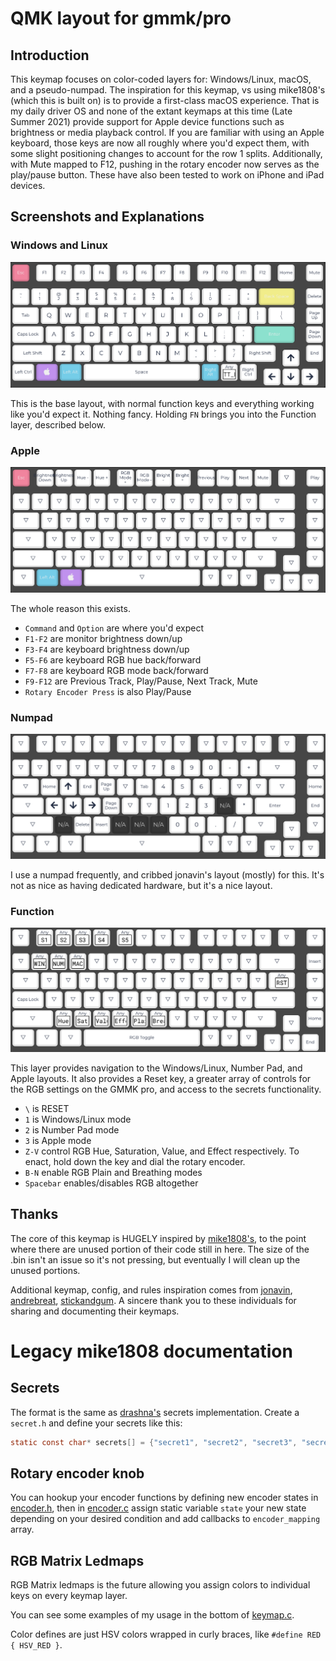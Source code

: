 QMK layout for gmmk/pro
=======================

## Introduction

This keymap focuses on color-coded layers for: Windows/Linux, macOS, and a pseudo-numpad. The inspiration for this keymap, vs using mike1808's (which this is built on) is to provide a first-class macOS experience. That is my daily driver OS and none of the extant keymaps at this time (Late Summer 2021) provide support for Apple device functions such as brightness or media playback control. If you are familiar with using an Apple keyboard, those keys are now all roughly where you'd expect them, with some slight positioning changes to account for the row 1 splits. Additionally, with Mute mapped to F12, pushing in the rotary encoder now serves as the play/pause button. These have also been tested to work on iPhone and iPad devices.

## Screenshots and Explanations

### Windows and Linux
![Windows and Linux](WinX.png)

This is the base layout, with normal function keys and everything working like you'd expect it. Nothing fancy. Holding `FN` brings you into the Function layer, described below.

### Apple
![Apple Devices](Apple.png)

The whole reason this exists. 

* `Command` and `Option` are where you'd expect
* `F1-F2` are monitor brightness down/up
* `F3-F4` are keyboard brightness down/up
* `F5-F6` are keyboard RGB hue back/forward
* `F7-F8` are keyboard RGB mode back/forward
* `F9-F12` are Previous Track, Play/Pause, Next Track, Mute
* `Rotary Encoder Press` is also Play/Pause

### Numpad
![Pseudo Number Pad](NumPad.png)

I use a numpad frequently, and cribbed jonavin's layout (mostly) for this. It's not as nice as having dedicated hardware, but it's a nice layout.

### Function
![Function Layer](Function.png)

This layer provides navigation to the Windows/Linux, Number Pad, and Apple layouts. It also provides a Reset key, a greater array of controls for the RGB settings on the GMMK pro, and access to the secrets functionality.

* `\` is RESET
* `1` is Windows/Linux mode
* `2` is Number Pad mode
* `3` is Apple mode
* `Z-V` control RGB Hue, Saturation, Value, and Effect respectively. To enact, hold down the key and dial the rotary encoder.
* `B-N` enable RGB Plain and Breathing modes
* `Spacebar` enables/disables RGB altogether

## Thanks
The core of this keymap is HUGELY inspired by [mike1808's](../mike1808/), to the point where there are unused portion of their code still in here. The size of the .bin isn't an issue so it's not pressing, but eventually I will clean up the unused portions.

Additional keymap, config, and rules inspiration comes from [jonavin](../jonavin/), [andrebreat](../andrebrait/), [stickandgum](../stickandgum). A sincere thank you to these individuals for sharing and documenting their keymaps.

# Legacy mike1808 documentation

## Secrets
The format is the same as [drashna's](../../../../users/drashna/readme_secrets.md) secrets implementation. Create a `secret.h` and define your secrets like this:

```c
static const char* secrets[] = {"secret1", "secret2", "secret3", "secret4", "secret5"};
```

## Rotary encoder knob
You can hookup your encoder functions by defining new encoder states in [encoder.h](./encoder.h), then in [encoder.c](./encoder.c) assign static variable `state` your new state depending on your desired condition and add callbacks to `encoder_mapping` array. 

## RGB Matrix Ledmaps
RGB Matrix ledmaps is the future allowing you assign colors to individual keys on every keymap layer. 

You can see some examples of my usage in the bottom of [keymap.c](./keymap.c).

Color defines are just HSV colors wrapped in curly braces, like `#define RED { HSV_RED }`.
